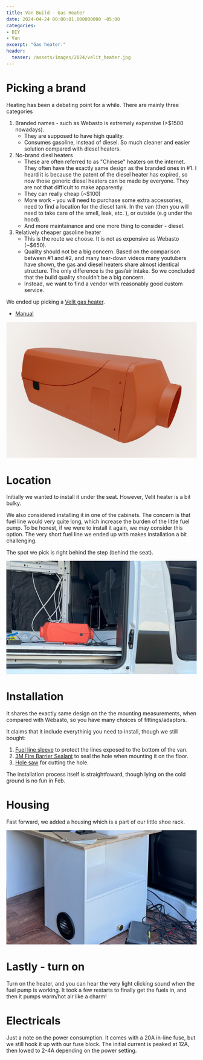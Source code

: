 ```yaml
---
title: Van Build - Gas Heater
date: 2024-04-24 00:00:01.000000000 -05:00
categories:
- DIY
- Van
excerpt: "Gas heater."
header:
  teaser: /assets/images/2024/velit_heater.jpg 
---
```


# Picking a brand

Heating has been a debating point for a while. There are mainly three categories

1. Branded names -  such as Webasto is extremely expensive (>$1500 nowadays).
    * They are supposed to have high quality.
    * Consumes gasoline, instead of diesel. So much cleaner and easier solution compared with diesel heaters.
1. No-brand diesl heaters
    * These are often referred to as "Chinese" heaters on the internet. They often have the exactly same design as the branded ones in #1. I heard it is because the patent of the diesel heater has expired, so now those generic diesel heaters can be made by everyone. They are not that difficult to make apparently.
    * They can really cheap (~$100)
    * More work - you will need to purchase some extra accessories, need to find a location for the diesel tank. In the van (then you will need to take care of the smell, leak, etc. ), or outside (e.g under the hood).
    * And more maintainance and one more thing to consider - diesel.
1. Relatively cheaper gasoline heater
    * This is the route we choose. It is not as expensive as Webasto (~$650).
    * Quality should not be a big concern. Based on the comparison between #1 and #2, and many tear-down videos many youtubers have shown, the gas and diesel heaters share almost identical structure. The only difference is the gas/air intake. So we concluded that the build quality shouldn't be a big concern.
    * Instead, we want to find a vendor with reasonably good custom service.

We ended up picking a [Velit gas heater](https://velitcamping.com/products/velit-gasoline-air-heater-17000btu).

* [Manual](https://cdn.shopify.com/s/files/1/0623/2840/6253/files/4000P_Air_Heater_User_Manual1.3.pdf?v=1681614528)

![Dimension](/assets/images/2024/velit_heater.jpg)

# Location

Initially we wanted to install it under the seat. However, Velit heater is a bit bulky.  

We also considered installing it in one of the cabinets. The concern is that fuel line would very quite long, which increase the burden of the little fuel pump. To be honest, if we were to install it again, we may consider this option. The very short fuel line we ended up with makes installation a bit challenging.

The spot we pick is right behind the step (behind the seat).

![Dimension](/assets/images/2024/heater_location.jpg)

# Installation

It shares the exactly same design on the the mounting measurements, when compared with Webasto, so you have many choices of fittings/adaptors.

It claims that it include everythinig you need to install, though we still bought:

1. [Fuel line sleeve](https://www.amazon.com/Design-Engineering-010418-Heat-Sheath/dp/B000CEM3M2/ref=as_li_ss_tl?dchild=1&keywords=DEI%2B010418&qid=1607526087&sr=8-2&linkCode=ll1&tag=faroutride-20&linkId=9527fb3a5ab95270e6ac4b9d7127f558&language=en_US&th=1) to protect the lines exposed to the bottom of the van.
1. [3M Fire Barrier Sealant](https://www.amazon.com/dp/B00176M30Q?psc=1&ref=ppx_yo2ov_dt_b_product_details) to seal the hole when mounting it on the floor.
1. [Hole saw](https://www.amazon.com/dp/B09SKJRLYL?psc=1&ref=ppx_yo2ov_dt_b_product_details) for cutting the hole.

The installation process itself is straightfoward, though lying on the cold ground is no fun in Feb.

# Housing

Fast forward, we added a housing which is a part of our little shoe rack.

![Dimension](/assets/images/2024/heater_housing.jpg)

# Lastly - turn on

Turn on the heater, and you can hear the very light clicking sound when the fuel pump is working. It took a few restarts to finally get the fuels in, and then it pumps warm/hot air like a charm!

# Electricals

Just a note on the power consumption. It comes with a 20A in-line fuse, but we still hook it up with our fuse block. The initial current is peaked at 12A, then lowed to 2-4A depending on the power setting.
